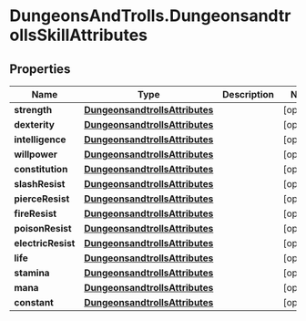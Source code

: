 # DungeonsAndTrolls.DungeonsandtrollsSkillAttributes

## Properties

Name | Type | Description | Notes
------------ | ------------- | ------------- | -------------
**strength** | [**DungeonsandtrollsAttributes**](DungeonsandtrollsAttributes.md) |  | [optional] 
**dexterity** | [**DungeonsandtrollsAttributes**](DungeonsandtrollsAttributes.md) |  | [optional] 
**intelligence** | [**DungeonsandtrollsAttributes**](DungeonsandtrollsAttributes.md) |  | [optional] 
**willpower** | [**DungeonsandtrollsAttributes**](DungeonsandtrollsAttributes.md) |  | [optional] 
**constitution** | [**DungeonsandtrollsAttributes**](DungeonsandtrollsAttributes.md) |  | [optional] 
**slashResist** | [**DungeonsandtrollsAttributes**](DungeonsandtrollsAttributes.md) |  | [optional] 
**pierceResist** | [**DungeonsandtrollsAttributes**](DungeonsandtrollsAttributes.md) |  | [optional] 
**fireResist** | [**DungeonsandtrollsAttributes**](DungeonsandtrollsAttributes.md) |  | [optional] 
**poisonResist** | [**DungeonsandtrollsAttributes**](DungeonsandtrollsAttributes.md) |  | [optional] 
**electricResist** | [**DungeonsandtrollsAttributes**](DungeonsandtrollsAttributes.md) |  | [optional] 
**life** | [**DungeonsandtrollsAttributes**](DungeonsandtrollsAttributes.md) |  | [optional] 
**stamina** | [**DungeonsandtrollsAttributes**](DungeonsandtrollsAttributes.md) |  | [optional] 
**mana** | [**DungeonsandtrollsAttributes**](DungeonsandtrollsAttributes.md) |  | [optional] 
**constant** | [**DungeonsandtrollsAttributes**](DungeonsandtrollsAttributes.md) |  | [optional] 


